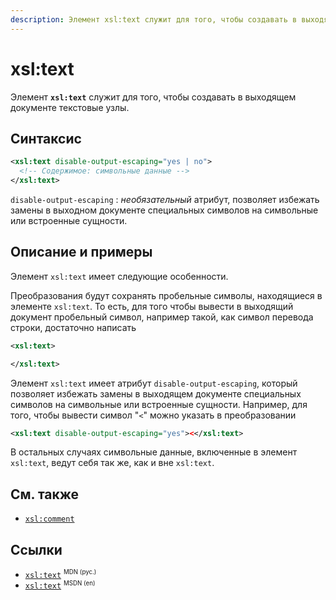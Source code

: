 ```yaml
---
description: Элемент xsl:text служит для того, чтобы создавать в выходящем документе текстовые узлы
---
```


# xsl:text

Элемент **`xsl:text`** служит для того, чтобы создавать в выходящем документе текстовые узлы.

## Синтаксис

```xml
<xsl:text disable-output-escaping="yes | no">
  <!-- Содержимое: символьные данные -->
</xsl:text>
```

`disable-output-escaping`
: _необязательный_ атрибут, позволяет избежать замены в выходном документе специальных символов на символьные или встроенные сущности.

## Описание и примеры

Элемент `xsl:text` имеет следующие особенности.

Преобразования будут сохранять пробельные символы, находящиеся в элементе `xsl:text`. То есть, для того чтобы вывести в выходящий документ пробельный символ, например такой, как символ перевода строки, достаточно написать

```xml
<xsl:text>

</xsl:text>
```

Элемент `xsl:text` имеет атрибут `disable-output-escaping`, который позволяет избежать замены в выходящем документе специальных символов на символьные или встроенные сущности. Например, для того, чтобы вывести символ "`<`" можно указать в преобразовании

```xml
<xsl:text disable-output-escaping="yes"><</xsl:text>
```

В остальных случаях символьные данные, включенные в элемент `xsl:text`, ведут себя так же, как и вне `xsl:text`.

## См. также

- [`xsl:comment`](xsl-comment.md)

## Ссылки

- [`xsl:text`](https://developer.mozilla.org/en/XSLT/text) <sup><small>MDN (рус.)</small></sup>
- [`xsl:text`](https://msdn.microsoft.com/en-us/library/ms256107.aspx) <sup><small>MSDN (en)</small></sup>
